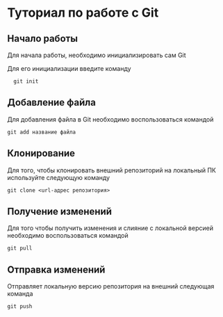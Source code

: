 # Туториал по работе с Git

## Начало работы

Для начала работы, необходимо инициализировать сам Git

Для его инициализации введите команду 

```
  git init
```

## Добавление файла

Для добавления файла в Git необходимо воспользоваться командой 

```
git add название файла
```

## Клонирование

Для того, чтобы клонировать внешний репозиторий на  локальный ПК используйте следующую команду

```
git clone <url-адрес репозитория> 
```
## Получение изменений

Для того чтобы получить изменения и слияние с локальной версией необходимо воспользоваться командой

```
git pull 
```

## Отправка изменений

Отправляет локальную версию репозитория на внешний следующая команда

```
git push 
```